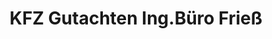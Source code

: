 ---
title: "KFZ Gutachten Ing.Büro Frieß"
url: /karlsruhe/kfz-gutachten-ing-buero-friess/
shop: Autowerkstatt
---